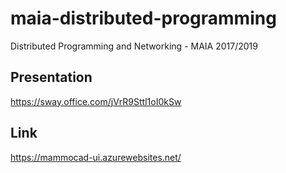 # maia-distributed-programming
Distributed Programming and Networking - MAIA 2017/2019


## Presentation
https://sway.office.com/jVrR9Sttl1oI0kSw

## Link
https://mammocad-ui.azurewebsites.net/
